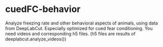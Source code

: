 # cuedFC-behavior
Analyze freezing rate and other behavioral aspects of animals, using data from DeepLabCut. Especially optimized for cued fear conditioning.
You need videos and corresponding h5 files. (h5 files are results of deeplabcut.analyze_videos())
